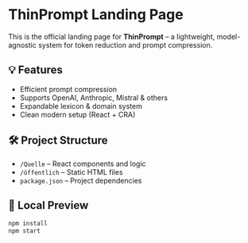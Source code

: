 # ThinPrompt Landing Page

This is the official landing page for **ThinPrompt** – a lightweight, model-agnostic system for token reduction and prompt compression.

## 💡 Features

- Efficient prompt compression
- Supports OpenAI, Anthropic, Mistral & others
- Expandable lexicon & domain system
- Clean modern setup (React + CRA)

## 🛠️ Project Structure

- `/Quelle` – React components and logic
- `/öffentlich` – Static HTML files
- `package.json` – Project dependencies

## 🚀 Local Preview

```bash
npm install
npm start
